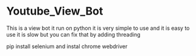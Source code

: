 # Youtube_View_Bot
This is a view bot it run on python it is very simple to use and it is easy to use it is slow but you can fix that by adding threading

pip install selenium 
and instal chrome webdriver
